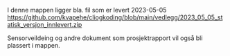 I denne mappen ligger bla. fil som er levert 2023-05-05  
https://github.com/kvapehe/cliogkoding/blob/main/vedlegg/2023_05_05_statisk_versjon_innlevert.zip  

Sensorveildeing og andre dokument som prosjektrapport vil også bli plassert i mappen.  



